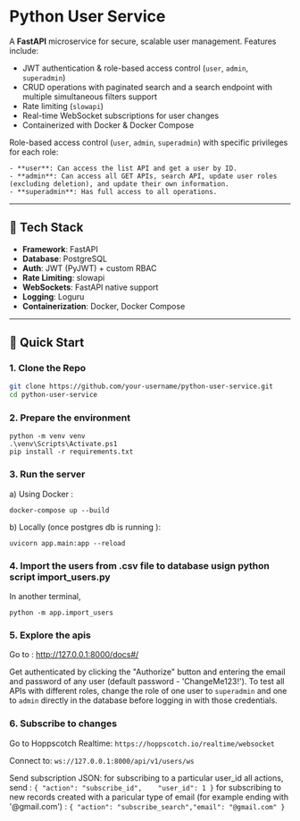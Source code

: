 # Python User Service

A **FastAPI** microservice for secure, scalable user management. Features include:
- JWT authentication & role-based access control (`user`, `admin`, `superadmin`)
- CRUD operations with paginated search and a search endpoint with multiple simultaneous filters support
- Rate limiting (`slowapi`)
- Real-time WebSocket subscriptions for user changes
- Containerized with Docker & Docker Compose

Role-based access control (`user`, `admin`, `superadmin`) with specific privileges for each role:


    - **user**: Can access the list API and get a user by ID.
    - **admin**: Can access all GET APIs, search API, update user roles (excluding deletion), and update their own information.
    - **superadmin**: Has full access to all operations.

---

## 🔧 Tech Stack

- **Framework**: FastAPI  
- **Database**: PostgreSQL  
- **Auth**: JWT (PyJWT) + custom RBAC  
- **Rate Limiting**: slowapi  
- **WebSockets**: FastAPI native support  
- **Logging**: Loguru  
- **Containerization**: Docker, Docker Compose  

---

## 🚀 Quick Start

### 1. Clone the Repo

```bash
git clone https://github.com/your-username/python-user-service.git
cd python-user-service
```


### 2. Prepare the environment

```
python -m venv venv
.\venv\Scripts\Activate.ps1
pip install -r requirements.txt
```

### 3. Run the server 

a) Using Docker : 
```
docker-compose up --build
```

b) Locally (once postgres db is running ):
```
uvicorn app.main:app --reload
```

### 4. Import the users from .csv file to database usign python script import_users.py
In another terminal, 
```
python -m app.import_users
```

### 5. Explore the apis 
Go to : http://127.0.0.1:8000/docs#/

Get authenticated by clicking the "Authorize" button and entering the email and password of any user (default password - 'ChangeMe123!').
To test all APIs with different roles, change the role of one user to `superadmin` and one to `admin` directly in the database before logging in with those credentials.

### 6. Subscribe to changes 
Go to Hoppscotch Realtime:
`https://hoppscotch.io/realtime/websocket`

Connect to:
`ws://127.0.0.1:8000/api/v1/users/ws`

Send subscription JSON:
for subscribing to a particular user_id all actions, send : `` { "action": "subscribe_id",    "user_id": 1 } ``
for subscribing to new records created with a paricular type of email (for example ending with '@gmail.com') : `` { "action": "subscribe_search","email": "@gmail.com" } ``

